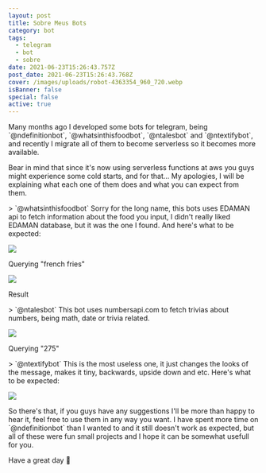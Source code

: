 ```yaml
---
layout: post
title: Sobre Meus Bots
category: bot
tags:
  - telegram
  - bot
  - sobre
date: 2021-06-23T15:26:43.757Z
post_date: 2021-06-23T15:26:43.768Z
cover: /images/uploads/robot-4363354_960_720.webp
isBanner: false
special: false
active: true
---
```

Many months ago I developed some bots for telegram, being \`@ndefinitionbot\`, \`@whatsinthisfoodbot\`, \`@ntalesbot\` and \`@ntextifybot\`, and recently I migrate all of them to become serverless so it becomes more available.

Bear in mind that since it's now using serverless functions at aws you guys might experience some cold starts, and for that... My apologies, I will be explaining what each one of them does and what you can expect from them.

\> \`@whatsinthisfoodbot\` Sorry for the long name, this bots uses EDAMAN api to fetch information about the food you input, I didn't really liked EDAMAN database, but it was the one I found. And here's what to be expected:

![](https://telegra.ph/file/dd7fcc3a25e24e0d88064.png)

Querying "french fries"

![](https://telegra.ph/file/108e6b4b35734274bddcf.png)

Result

\> \`@ntalesbot\` This bot uses numbersapi.com to fetch trivias about numbers, being math, date or trivia related.

![](https://telegra.ph/file/a0328b17abc166020ca88.png)

Querying "275"

\> \`@ntextifybot\` This is the most useless one, it just changes the looks of the message, makes it tiny, backwards, upside down and etc. Here's what to be expected:

![](https://telegra.ph/file/f6c1386d60a53d350643f.png)

So there's that, if you guys have any suggestions I'll be more than happy to hear it, feel free to use them in any way you want. I have spent more time on \`@ndefinitionbot\` than I wanted to and it still doesn't work as expected, but all of these were fun small projects and I hope it can be somewhat usefull for you.

Have a great day 💝
